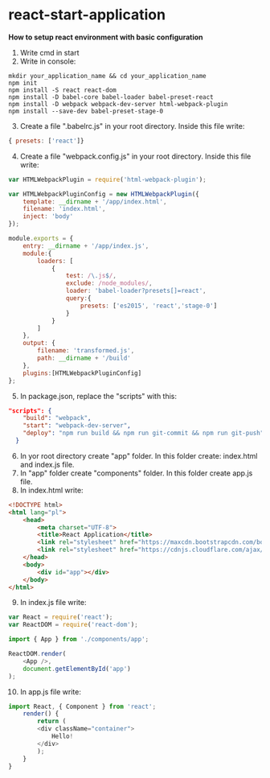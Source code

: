 # react-start-application
**How to setup react environment with basic configuration**
1. Write cmd in start
2. Write in console:
```
mkdir your_application_name && cd your_application_name
npm init
npm install -S react react-dom
npm install -D babel-core babel-loader babel-preset-react
npm install -D webpack webpack-dev-server html-webpack-plugin
npm install --save-dev babel-preset-stage-0
```
3. Create a file ".babelrc.js" in your root directory. Inside this file write:
```js
{ presets: ['react']}
```
4. Create a file "webpack.config.js" in your root directory. Inside this file write:
```js
var HTMLWebpackPlugin = require('html-webpack-plugin');

var HTMLWebpackPluginConfig = new HTMLWebpackPlugin({
    template: __dirname + '/app/index.html',
    filename: 'index.html',
    inject: 'body'
});

module.exports = {
    entry: __dirname + '/app/index.js',
    module:{
        loaders: [
            {
                test: /\.js$/,
                exclude: /node_modules/,
                loader: 'babel-loader?presets[]=react',
                query:{
                    presets: ['es2015', 'react','stage-0']
                }
            }
        ]
    },
    output: {
        filename: 'transformed.js',
        path: __dirname + '/build'
    },
    plugins:[HTMLWebpackPluginConfig]
};
```
5. In package.json, replace the "scripts" with this:
```json
"scripts": {
    "build": "webpack",
    "start": "webpack-dev-server",
    "deploy": "npm run build && npm run git-commit && npm run git-push"
  }
```
6. In yor root directory create "app" folder. In this folder create: index.html and index.js file.
7. In "app" folder create "components" folder. In this folder create app.js file.
8. In index.html write:
```html
<!DOCTYPE html>
<html lang="pl">
    <head>
        <meta charset="UTF-8">
        <title>React Application</title>
        <link rel="stylesheet" href="https://maxcdn.bootstrapcdn.com/bootstrap/3.3.7/css/bootstrap.min.css">
        <link rel="stylesheet" href="https://cdnjs.cloudflare.com/ajax/libs/font-awesome/4.7.0/css/font-awesome.min.css">
    </head>
    <body>
        <div id="app"></div>
    </body>
</html>
```
9. In index.js file write:
```js
var React = require('react');
var ReactDOM = require('react-dom');

import { App } from './components/app';

ReactDOM.render(
    <App />,
    document.getElementById('app')
);
```
10. In app.js file write:
```js
import React, { Component } from 'react';
    render() {
        return (
        <div className="container">
            Hello!
        </div>
        );
    }
}
```
